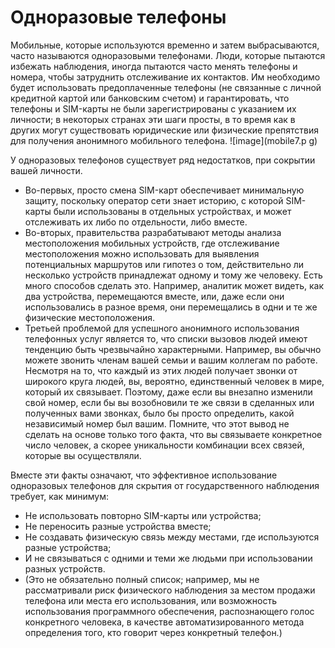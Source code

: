 [Title]: # (Одноразовые телефоны)
[Order]: # (7)

# Одноразовые телефоны

Мобильные, которые используются временно и затем выбрасываются, часто называются одноразовыми телефонами. Люди, которые пытаются избежать наблюдения, иногда пытаются часто менять телефоны и номера, чтобы затруднить отслеживание их контактов. Им необходимо будет использовать предоплаченные телефоны (не связанные с личной кредитной картой или банковским счетом) и гарантировать, что телефоны и SIM-карты не были зарегистрированы с указанием их личности; в некоторых странах эти шаги просты, в то время как в других могут существовать юридические или физические препятствия для получения анонимного мобильного телефона.
![image](mobile7.p
g)

У одноразовых телефонов существует ряд недостатков,  при сокрытии вашей личности.

* Во-первых, просто смена SIM-карт обеспечивает минимальную защиту, поскольку оператор сети знает историю, с которой SIM-карты были использованы в отдельных устройствах, и может отслеживать их либо по отдельности, либо вместе.
* Во-вторых, правительства разрабатывают методы анализа местоположения мобильных устройств, где отслеживание местоположения можно использовать для выявления потенциальных маршрутов или гипотез о том, действительно ли несколько устройств принадлежат одному и тому же человеку. Есть много способов сделать это. Например, аналитик может видеть, как два устройства, перемещаются вместе, или, даже если они использовались в разное время, они перемещались в одни и те же физические местоположения.
* Третьей проблемой для успешного анонимного использования телефонных услуг является то, что списки вызовов людей имеют тенденцию быть чрезвычайно характерными. Например, вы обычно можете звонить членам вашей семьи и вашим коллегам по работе. Несмотря на то, что каждый из этих людей получает звонки от широкого круга людей, вы, вероятно, единственный человек в мире, который их связывает. Поэтому, даже если вы внезапно изменили свой номер, если бы вы возобновили те же связи в сделанных или полученных вами звонках, было бы просто определить, какой независимый номер был вашим. Помните, что этот вывод не сделать на основе только того факта, что вы связываете конкретное число человек, а скорее уникальности комбинации всех связей, которые вы осуществляли.

Вместе эти факты означают, что эффективное использование одноразовых телефонов для скрытия от государственного наблюдения требует, как минимум:

* Не использовать повторно SIM-карты или устройства;
* Не переносить разные устройства вместе;
* Не создавать физическую связь между местами, где используются разные устройства;
* И не связываться с одними и теми же людьми при использовании разных устройств.
* (Это не обязательно полный список; например, мы не рассматривали риск физического наблюдения за местом продажи телефона или места его использования, или возможность использования программного обеспечения, распознающего голос конкретного человека, в качестве автоматизированного метода определения того, кто говорит через конкретный телефон.)